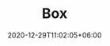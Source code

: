 ---
title: "Box"
date: 2020-12-29T11:02:05+06:00 
# type don't remove or customize
type : "docs"
---
